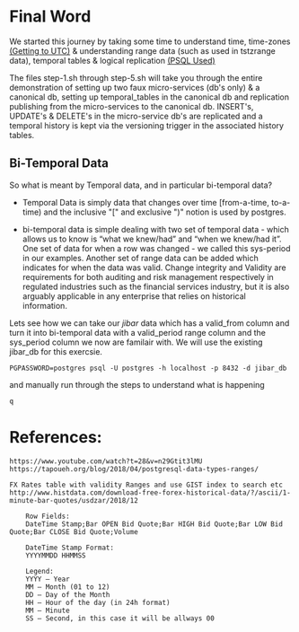 # Final Word

We started this journey by taking some time to understand time, time-zones [(Getting to UTC)](getting_to_UTC.md) & understanding range data (such as used in tstzrange data), temporal tables & logical replication [(PSQL Used)](psql_used.md)

The files step-1.sh through step-5.sh will take you through the entire demonstration of setting up two faux micro-services (db's only) & a canonical db, setting up temporal_tables in the canonical db and replication publishing from the micro-services to the canonical db.  INSERT's, UPDATE's & DELETE's in the micro-service db's are replicated and a temporal history is kept via the versioning trigger in the associated history tables.


## Bi-Temporal Data
So what is meant by Temporal data, and in particular bi-temporal data?

* Temporal Data is simply data that changes over time [from-a-time, to-a-time) and the inclusive "[" and exclusive ")" notion is used by postgres.

* bi-temporal data is simple dealing with two set of temporal data - which allows us to know is “what we knew/had” and “when we knew/had it”.  One set of data for when a row was changed - we called this sys-period in our examples.  Another set of range data can be added which indicates for when the data was valid.  Change integrity and Validity are requirements for both auditing and risk management respectively in regulated industries such as the financial services industry, but it is also arguably applicable in any enterprise that relies on historical information.

Lets see how we can take our *jibar* data which has a valid_from column and turn it into bi-temporal data with a valid_period range column and the sys_period column we now are familair with. We will use the existing jibar_db for this exercsie. 

```
PGPASSWORD=postgres psql -U postgres -h localhost -p 8432 -d jibar_db
```
and manually run through the steps to understand what is happening
```SQL
q

```



References:
======
```
https://www.youtube.com/watch?t=28&v=n29Gtit3lMU
https://tapoueh.org/blog/2018/04/postgresql-data-types-ranges/

FX Rates table with validity Ranges and use GIST index to search etc
http://www.histdata.com/download-free-forex-historical-data/?/ascii/1-minute-bar-quotes/usdzar/2018/12

    Row Fields:
    DateTime Stamp;Bar OPEN Bid Quote;Bar HIGH Bid Quote;Bar LOW Bid Quote;Bar CLOSE Bid Quote;Volume

    DateTime Stamp Format:
    YYYYMMDD HHMMSS

    Legend:
    YYYY – Year
    MM – Month (01 to 12)
    DD – Day of the Month
    HH – Hour of the day (in 24h format)
    MM – Minute
    SS – Second, in this case it will be allways 00
```





